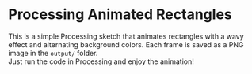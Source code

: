 # Processing Animated Rectangles

This is a simple Processing sketch that animates rectangles with a wavy effect and alternating background colors. Each frame is saved as a PNG image in the `output/` folder.  
Just run the code in Processing and enjoy the animation!
